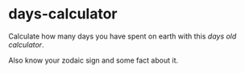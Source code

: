 # days-calculator
Calculate how many days you have spent on earth with this 
*days old calculator*.

Also know your zodaic sign and some fact about it.

